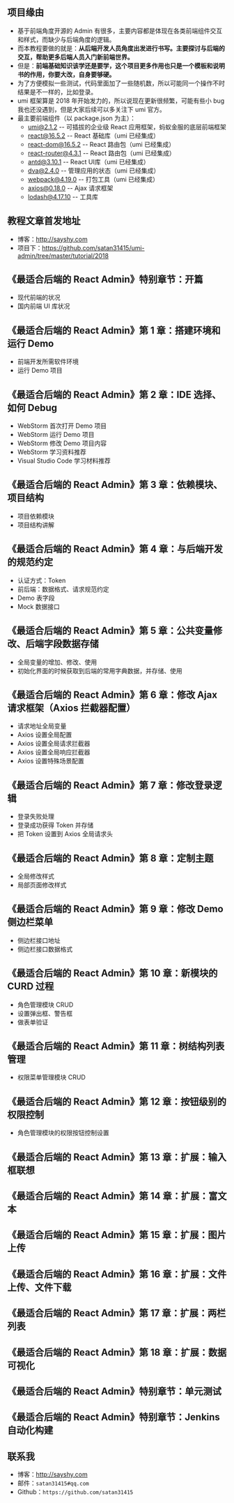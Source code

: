 
## 项目缘由

- 基于前端角度开源的 Admin 有很多，主要内容都是体现在各类前端组件交互和样式，而缺少与后端角度的逻辑。
- 而本教程要做的就是：**从后端开发人员角度出发进行书写。主要探讨与后端的交互，帮助更多后端人员入门新前端世界。**
- 但是：**前端基础知识该学还是要学，这个项目更多作用也只是一个模板和说明书的作用，你要大改，自身要够硬。**
- 为了方便模拟一些测试，代码里面加了一些随机数，所以可能同一个操作不时结果是不一样的，比如登录。
- umi 框架算是 2018 年开始发力的，所以说现在更新很频繁，可能有些小 bug 我也还没遇到，但是大家后续可以多关注下 umi 官方。
- 最主要前端组件（以 package.json 为主）：
  - [umi@2.1.2](https://umijs.org/zh/guide/) -- 可插拔的企业级 React 应用框架，蚂蚁金服的底层前端框架
  - [react@16.5.2](https://github.com/facebook/react) -- React 基础库（umi 已经集成）
  - [react-dom@16.5.2](https://github.com/ReactTraining/react-router/tree/master/packages/react-router-dom) -- React 路由包（umi 已经集成）
  - [react-router@4.3.1](https://github.com/ReactTraining/react-router) -- React 路由包（umi 已经集成）
  - [antd@3.10.1](https://ant.design/index-cn) -- React UI库（umi 已经集成）
  - [dva@2.4.0](https://github.com/dvajs/dva) -- 管理应用的状态（umi 已经集成）
  - [webpack@4.19.0](https://github.com/webpack/webpack) -- 打包工具（umi 已经集成）
  - [axios@0.18.0](https://github.com/axios/axios) -- Ajax 请求框架
  - [lodash@4.17.10](https://lodash.com/) -- 工具库
  

## 教程文章首发地址

- 博客：<http://sayshy.com>
- 项目下：<https://github.com/satan31415/umi-admin/tree/master/tutorial/2018>

## 《最适合后端的 React Admin》特别章节：开篇

- 现代前端的状况
- 国内前端 UI 库状况

## 《最适合后端的 React Admin》第 1 章：搭建环境和运行 Demo

- 前端开发所需软件环境
- 运行 Demo 项目


## 《最适合后端的 React Admin》第 2 章：IDE 选择、如何 Debug

- WebStorm 首次打开 Demo 项目
- WebStorm 运行 Demo 项目
- WebStorm 修改 Demo 项目内容
- WebStorm 学习资料推荐
- Visual Studio Code 学习材料推荐


## 《最适合后端的 React Admin》第 3 章：依赖模块、项目结构

- 项目依赖模块
- 项目结构讲解

## 《最适合后端的 React Admin》第 4 章：与后端开发的规范约定 

- 认证方式：Token
- 前后端：数据格式、请求规范约定
- Demo 表字段
- Mock 数据接口


## 《最适合后端的 React Admin》第 5 章：公共变量修改、后端字段数据存储

- 全局变量的增加、修改、使用
- 初始化界面的时候获取到后端的常用字典数据，并存储、使用

## 《最适合后端的 React Admin》第 6 章：修改 Ajax 请求框架（Axios 拦截器配置）

- 请求地址全局变量
- Axios 设置全局配置
- Axios 设置全局请求拦截器
- Axios 设置全局响应拦截器
- Axios 设置特殊场景配置


## 《最适合后端的 React Admin》第 7 章：修改登录逻辑

- 登录失败处理
- 登录成功获得 Token 并存储
- 把 Token 设置到 Axios 全局请求头

## 《最适合后端的 React Admin》第 8 章：定制主题

- 全局修改样式
- 局部页面修改样式

## 《最适合后端的 React Admin》第 9 章：修改 Demo 侧边栏菜单

- 侧边栏接口地址
- 侧边栏接口数据格式

## 《最适合后端的 React Admin》第 10 章：新模块的 CURD 过程

- 角色管理模块 CRUD
- 设置弹出框、警告框 
- 做表单验证

## 《最适合后端的 React Admin》第 11 章：树结构列表管理

- 权限菜单管理模块 CRUD

## 《最适合后端的 React Admin》第 12 章：按钮级别的权限控制

- 角色管理模块的权限按钮控制设置

## 《最适合后端的 React Admin》第 13 章：扩展：输入框联想
## 《最适合后端的 React Admin》第 14 章：扩展：富文本
## 《最适合后端的 React Admin》第 15 章：扩展：图片上传
## 《最适合后端的 React Admin》第 16 章：扩展：文件上传、文件下载
## 《最适合后端的 React Admin》第 17 章：扩展：两栏列表
## 《最适合后端的 React Admin》第 18 章：扩展：数据可视化
## 《最适合后端的 React Admin》特别章节：单元测试
## 《最适合后端的 React Admin》特别章节：Jenkins 自动化构建

## 联系我

- 博客：<http://sayshy.com>
- 邮件：`satan31415#qq.com`
- Github：`https://github.com/satan31415`






